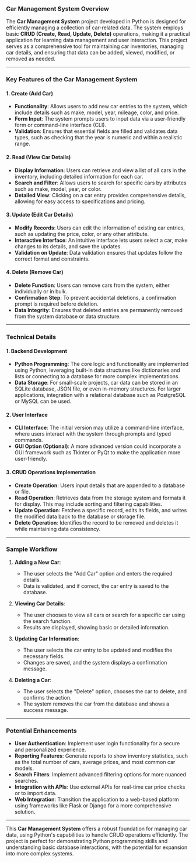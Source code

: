 ### Car Management System Overview

The **Car Management System** project developed in Python is designed for efficiently managing a collection of car-related data. The system employs basic **CRUD (Create, Read, Update, Delete)** operations, making it a practical application for learning data management and user interaction. This project serves as a comprehensive tool for maintaining car inventories, managing car details, and ensuring that data can be added, viewed, modified, or removed as needed.

---

### Key Features of the Car Management System

#### 1. **Create (Add Car)**  
   - **Functionality**: Allows users to add new car entries to the system, which include details such as make, model, year, mileage, color, and price.  
   - **Form Input**: The system prompts users to input data via a user-friendly form or command-line interface (CLI).  
   - **Validation**: Ensures that essential fields are filled and validates data types, such as checking that the year is numeric and within a realistic range.

#### 2. **Read (View Car Details)**  
   - **Display Information**: Users can retrieve and view a list of all cars in the inventory, including detailed information for each car.  
   - **Search and Filter**: Allows users to search for specific cars by attributes such as make, model, year, or color.  
   - **Detailed View**: Clicking on a car entry provides comprehensive details, allowing for easy access to specifications and pricing.

#### 3. **Update (Edit Car Details)**  
   - **Modify Records**: Users can edit the information of existing car entries, such as updating the price, color, or any other attribute.  
   - **Interactive Interface**: An intuitive interface lets users select a car, make changes to its details, and save the updates.  
   - **Validation on Update**: Data validation ensures that updates follow the correct format and constraints.

#### 4. **Delete (Remove Car)**  
   - **Delete Function**: Users can remove cars from the system, either individually or in bulk.  
   - **Confirmation Step**: To prevent accidental deletions, a confirmation prompt is required before deletion.  
   - **Data Integrity**: Ensures that deleted entries are permanently removed from the system database or data structure.

---

### Technical Details

#### 1. **Backend Development**  
   - **Python Programming**: The core logic and functionality are implemented using Python, leveraging built-in data structures like dictionaries and lists or connecting to a database for more complex implementations.  
   - **Data Storage**: For small-scale projects, car data can be stored in an SQLite database, JSON file, or even in-memory structures. For larger applications, integration with a relational database such as PostgreSQL or MySQL can be used.

#### 2. **User Interface**  
   - **CLI Interface**: The initial version may utilize a command-line interface, where users interact with the system through prompts and typed commands.  
   - **GUI Option (Optional)**: A more advanced version could incorporate a GUI framework such as Tkinter or PyQt to make the application more user-friendly.

#### 3. **CRUD Operations Implementation**  
   - **Create Operation**: Users input details that are appended to a database or file.  
   - **Read Operation**: Retrieves data from the storage system and formats it for display. This may include sorting and filtering capabilities.
   - **Update Operation**: Fetches a specific record, edits its fields, and writes the modified data back to the database or storage file.
   - **Delete Operation**: Identifies the record to be removed and deletes it while maintaining data consistency.

---

### Sample Workflow

1. **Adding a New Car**:
   - The user selects the "Add Car" option and enters the required details.
   - Data is validated, and if correct, the car entry is saved to the database.

2. **Viewing Car Details**:
   - The user chooses to view all cars or search for a specific car using the search function.
   - Results are displayed, showing basic or detailed information.

3. **Updating Car Information**:
   - The user selects the car entry to be updated and modifies the necessary fields.
   - Changes are saved, and the system displays a confirmation message.

4. **Deleting a Car**:
   - The user selects the "Delete" option, chooses the car to delete, and confirms the action.
   - The system removes the car from the database and shows a success message.

---

### Potential Enhancements

- **User Authentication**: Implement user login functionality for a secure and personalized experience.
- **Reporting Features**: Generate reports to show inventory statistics, such as the total number of cars, average prices, and most common car models.
- **Search Filters**: Implement advanced filtering options for more nuanced searches.
- **Integration with APIs**: Use external APIs for real-time car price checks or to import data.
- **Web Integration**: Transition the application to a web-based platform using frameworks like Flask or Django for a more comprehensive solution.

---

This **Car Management System** offers a robust foundation for managing car data, using Python's capabilities to handle CRUD operations efficiently. The project is perfect for demonstrating Python programming skills and understanding basic database interactions, with the potential for expansion into more complex systems.
